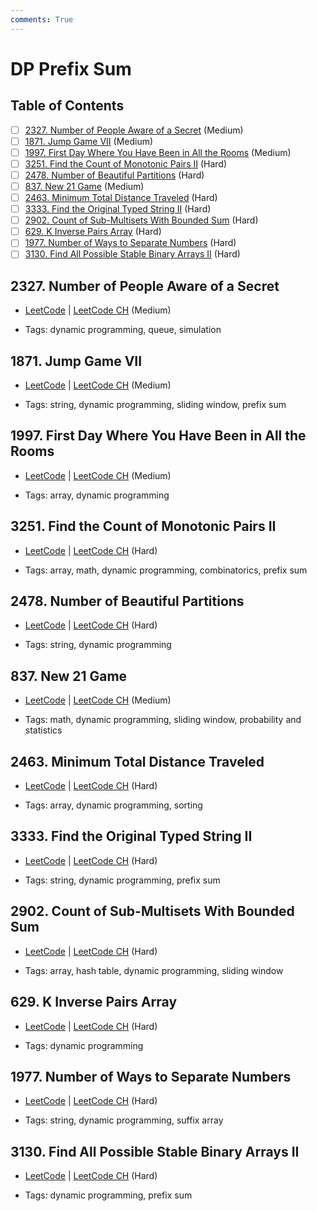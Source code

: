 ```yaml
---
comments: True
---
```


# DP Prefix Sum

## Table of Contents

- [ ] [2327. Number of People Aware of a Secret](https://leetcode.cn/problems/number-of-people-aware-of-a-secret/) (Medium)
- [ ] [1871. Jump Game VII](https://leetcode.cn/problems/jump-game-vii/) (Medium)
- [ ] [1997. First Day Where You Have Been in All the Rooms](https://leetcode.cn/problems/first-day-where-you-have-been-in-all-the-rooms/) (Medium)
- [ ] [3251. Find the Count of Monotonic Pairs II](https://leetcode.cn/problems/find-the-count-of-monotonic-pairs-ii/) (Hard)
- [ ] [2478. Number of Beautiful Partitions](https://leetcode.cn/problems/number-of-beautiful-partitions/) (Hard)
- [ ] [837. New 21 Game](https://leetcode.cn/problems/new-21-game/) (Medium)
- [ ] [2463. Minimum Total Distance Traveled](https://leetcode.cn/problems/minimum-total-distance-traveled/) (Hard)
- [ ] [3333. Find the Original Typed String II](https://leetcode.cn/problems/find-the-original-typed-string-ii/) (Hard)
- [ ] [2902. Count of Sub-Multisets With Bounded Sum](https://leetcode.cn/problems/count-of-sub-multisets-with-bounded-sum/) (Hard)
- [ ] [629. K Inverse Pairs Array](https://leetcode.cn/problems/k-inverse-pairs-array/) (Hard)
- [ ] [1977. Number of Ways to Separate Numbers](https://leetcode.cn/problems/number-of-ways-to-separate-numbers/) (Hard)
- [ ] [3130. Find All Possible Stable Binary Arrays II](https://leetcode.cn/problems/find-all-possible-stable-binary-arrays-ii/) (Hard)

## 2327. Number of People Aware of a Secret

-   [LeetCode](https://leetcode.com/problems/number-of-people-aware-of-a-secret/) | [LeetCode CH](https://leetcode.cn/problems/number-of-people-aware-of-a-secret/) (Medium)

-   Tags: dynamic programming, queue, simulation


## 1871. Jump Game VII

-   [LeetCode](https://leetcode.com/problems/jump-game-vii/) | [LeetCode CH](https://leetcode.cn/problems/jump-game-vii/) (Medium)

-   Tags: string, dynamic programming, sliding window, prefix sum


## 1997. First Day Where You Have Been in All the Rooms

-   [LeetCode](https://leetcode.com/problems/first-day-where-you-have-been-in-all-the-rooms/) | [LeetCode CH](https://leetcode.cn/problems/first-day-where-you-have-been-in-all-the-rooms/) (Medium)

-   Tags: array, dynamic programming


## 3251. Find the Count of Monotonic Pairs II

-   [LeetCode](https://leetcode.com/problems/find-the-count-of-monotonic-pairs-ii/) | [LeetCode CH](https://leetcode.cn/problems/find-the-count-of-monotonic-pairs-ii/) (Hard)

-   Tags: array, math, dynamic programming, combinatorics, prefix sum


## 2478. Number of Beautiful Partitions

-   [LeetCode](https://leetcode.com/problems/number-of-beautiful-partitions/) | [LeetCode CH](https://leetcode.cn/problems/number-of-beautiful-partitions/) (Hard)

-   Tags: string, dynamic programming


## 837. New 21 Game

-   [LeetCode](https://leetcode.com/problems/new-21-game/) | [LeetCode CH](https://leetcode.cn/problems/new-21-game/) (Medium)

-   Tags: math, dynamic programming, sliding window, probability and statistics


## 2463. Minimum Total Distance Traveled

-   [LeetCode](https://leetcode.com/problems/minimum-total-distance-traveled/) | [LeetCode CH](https://leetcode.cn/problems/minimum-total-distance-traveled/) (Hard)

-   Tags: array, dynamic programming, sorting


## 3333. Find the Original Typed String II

-   [LeetCode](https://leetcode.com/problems/find-the-original-typed-string-ii/) | [LeetCode CH](https://leetcode.cn/problems/find-the-original-typed-string-ii/) (Hard)

-   Tags: string, dynamic programming, prefix sum


## 2902. Count of Sub-Multisets With Bounded Sum

-   [LeetCode](https://leetcode.com/problems/count-of-sub-multisets-with-bounded-sum/) | [LeetCode CH](https://leetcode.cn/problems/count-of-sub-multisets-with-bounded-sum/) (Hard)

-   Tags: array, hash table, dynamic programming, sliding window


## 629. K Inverse Pairs Array

-   [LeetCode](https://leetcode.com/problems/k-inverse-pairs-array/) | [LeetCode CH](https://leetcode.cn/problems/k-inverse-pairs-array/) (Hard)

-   Tags: dynamic programming


## 1977. Number of Ways to Separate Numbers

-   [LeetCode](https://leetcode.com/problems/number-of-ways-to-separate-numbers/) | [LeetCode CH](https://leetcode.cn/problems/number-of-ways-to-separate-numbers/) (Hard)

-   Tags: string, dynamic programming, suffix array


## 3130. Find All Possible Stable Binary Arrays II

-   [LeetCode](https://leetcode.com/problems/find-all-possible-stable-binary-arrays-ii/) | [LeetCode CH](https://leetcode.cn/problems/find-all-possible-stable-binary-arrays-ii/) (Hard)

-   Tags: dynamic programming, prefix sum
